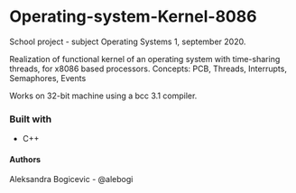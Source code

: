 # Operating-system-Kernel-8086 

School project - subject Operating Systems 1, september 2020.

Realization of functional kernel of an operating system with time-sharing threads, for x8086 based processors.
Concepts: PCB, Threads, Interrupts, Semaphores, Events

Works on 32-bit machine using a bcc 3.1 compiler.

### Built with
- C++

#### Authors
Aleksandra Bogicevic - @alebogi
